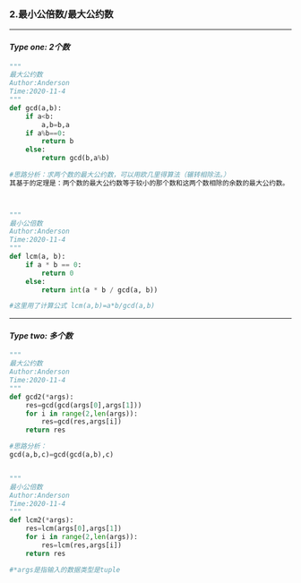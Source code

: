 ### 2.最小公倍数/最大公约数
-----------------------------------------
#### *Type one: 2个数*
```python
"""
最大公约数
Author:Anderson
Time:2020-11-4
"""
def gcd(a,b):
    if a<b:
        a,b=b,a
    if a%b==0:
        return b
    else:
        return gcd(b,a%b)
 
#思路分析：求两个数的最大公约数，可以用欧几里得算法（辗转相除法。）
其基于的定理是：两个数的最大公约数等于较小的那个数和这两个数相除的余数的最大公约数。



"""
最小公倍数
Author:Anderson
Time:2020-11-4
"""
def lcm(a, b):
    if a * b == 0:
        return 0
    else:
        return int(a * b / gcd(a, b))

#这里用了计算公式 lcm(a,b)=a*b/gcd(a,b)

```
-----------------------------------------
#### *Type two: 多个数*
```python
"""
最大公约数
Author:Anderson
Time:2020-11-4
"""
def gcd2(*args):
    res=gcd(gcd(args[0],args[1]))
    for i in range(2,len(args)):
        res=gcd(res,args[i])
    return res

#思路分析：
gcd(a,b,c)=gcd(gcd(a,b),c)


"""
最小公倍数
Author:Anderson
Time:2020-11-4
"""
def lcm2(*args):
    res=lcm(args[0],args[1])
    for i in range(2,len(args)):
        res=lcm(res,args[i])
    return res

#*args是指输入的数据类型是tuple

```
